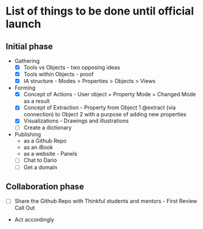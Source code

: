 # List of things to be done until official launch #

## Initial phase ##

*	Gathering
	- [x] Tools vs Objects - two opposing ideas
	- [x] Tools within Objects - proof
	- [x] IA structure - Modes > Properties > Objects > Views

*	Forming
	- [x] Concept of Actions - User object + Property Mode = Changed Mode as a result 
	- [x] Concept of Extraction - Property from Object 1 @extract (via connection) to Object 2 with a purpose of adding new properties
	- [x] Visualizations - Drawings and illustrations
	- [ ] Create a dictionary

*	Publishing
	*	as a Github Repo
	*	as an iBook
	*	as a website - Panels 
	- [ ] Chat to Dario 
	- [ ] Get a domain

## Collaboration phase ##

- [ ] Share the Github Repo with Thinkful students and mentors - First Review Call Out
*	Act accordingly